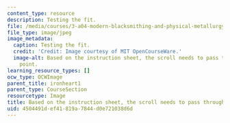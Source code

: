 ```yaml
---
content_type: resource
description: Testing the fit.
file: /media/courses/3-a04-modern-blacksmithing-and-physical-metallurgy-fall-2008/4504491def41819a7844d0e721038d6d_121.jpg
file_type: image/jpeg
image_metadata:
  caption: Testing the fit.
  credit: 'Credit: Image courtesy of MIT OpenCourseWare.'
  image-alt: Based on the instruction sheet, the scroll needs to pass through the
    point.
learning_resource_types: []
ocw_type: OCWImage
parent_title: ironheart1
parent_type: CourseSection
resourcetype: Image
title: Based on the instruction sheet, the scroll needs to pass through the point
uid: 4504491d-ef41-819a-7844-d0e721038d6d
---
```

